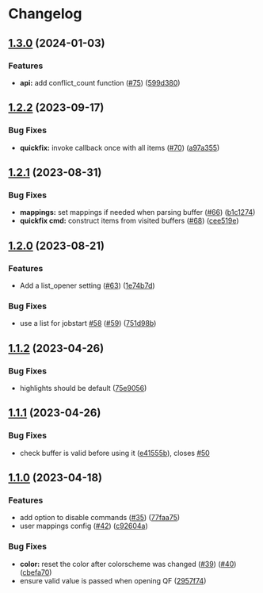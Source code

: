# Changelog

## [1.3.0](https://github.com/akinsho/git-conflict.nvim/compare/v1.2.2...v1.3.0) (2024-01-03)


### Features

* **api:** add conflict_count function ([#75](https://github.com/akinsho/git-conflict.nvim/issues/75)) ([599d380](https://github.com/akinsho/git-conflict.nvim/commit/599d3809ea3bf1ef26c8368bfc74c50c44f39913))

## [1.2.2](https://github.com/akinsho/git-conflict.nvim/compare/v1.2.1...v1.2.2) (2023-09-17)


### Bug Fixes

* **quickfix:** invoke callback once with all items ([#70](https://github.com/akinsho/git-conflict.nvim/issues/70)) ([a97a355](https://github.com/akinsho/git-conflict.nvim/commit/a97a35507a485d6bbdc3c67820a8ca459c9c3f49))

## [1.2.1](https://github.com/akinsho/git-conflict.nvim/compare/v1.2.0...v1.2.1) (2023-08-31)


### Bug Fixes

* **mappings:** set mappings if needed when parsing buffer ([#66](https://github.com/akinsho/git-conflict.nvim/issues/66)) ([b1c1274](https://github.com/akinsho/git-conflict.nvim/commit/b1c1274873f0b9a1b8da7eac62bb74c9266d4410))
* **quickfix cmd:** construct items from visited buffers ([#68](https://github.com/akinsho/git-conflict.nvim/issues/68)) ([cee519e](https://github.com/akinsho/git-conflict.nvim/commit/cee519ef0482b20e506ae1401f82f3c7b23a6c03))

## [1.2.0](https://github.com/akinsho/git-conflict.nvim/compare/v1.1.2...v1.2.0) (2023-08-21)


### Features

* Add a list_opener setting ([#63](https://github.com/akinsho/git-conflict.nvim/issues/63)) ([1e74b7d](https://github.com/akinsho/git-conflict.nvim/commit/1e74b7dd6c1b4c6750e6f917f91012c450aece86))


### Bug Fixes

* use a list for jobstart [#58](https://github.com/akinsho/git-conflict.nvim/issues/58) ([#59](https://github.com/akinsho/git-conflict.nvim/issues/59)) ([751d98b](https://github.com/akinsho/git-conflict.nvim/commit/751d98be83a9c7bdf0a136d05d8b7b1c25560368))

## [1.1.2](https://github.com/akinsho/git-conflict.nvim/compare/v1.1.1...v1.1.2) (2023-04-26)


### Bug Fixes

* highlights should be default ([75e9056](https://github.com/akinsho/git-conflict.nvim/commit/75e90560521e5e395452e9a9f36309ae8f6000a7))

## [1.1.1](https://github.com/akinsho/git-conflict.nvim/compare/v1.1.0...v1.1.1) (2023-04-26)


### Bug Fixes

* check buffer is valid before using it ([e41555b](https://github.com/akinsho/git-conflict.nvim/commit/e41555bf0be8a06589b5a7598220e33962333feb)), closes [#50](https://github.com/akinsho/git-conflict.nvim/issues/50)

## [1.1.0](https://github.com/akinsho/git-conflict.nvim/compare/v1.0.0...v1.1.0) (2023-04-18)


### Features

* add option to disable commands ([#35](https://github.com/akinsho/git-conflict.nvim/issues/35)) ([77faa75](https://github.com/akinsho/git-conflict.nvim/commit/77faa75c09a6af88e7b54d8d456327e06611f7ea))
* user mappings config ([#42](https://github.com/akinsho/git-conflict.nvim/issues/42)) ([c92604a](https://github.com/akinsho/git-conflict.nvim/commit/c92604a64a2cce15a6e6a753f4501bcee06fa00a))


### Bug Fixes

* **color:** reset the color after colorscheme was changed ([#39](https://github.com/akinsho/git-conflict.nvim/issues/39)) ([#40](https://github.com/akinsho/git-conflict.nvim/issues/40)) ([cbefa70](https://github.com/akinsho/git-conflict.nvim/commit/cbefa7075b67903ca27f6eefdc9c1bf0c4881017))
* ensure valid value is passed when opening QF ([2957f74](https://github.com/akinsho/git-conflict.nvim/commit/2957f747e1a34f1854e4e0efbfbfa59a1db04af5))
